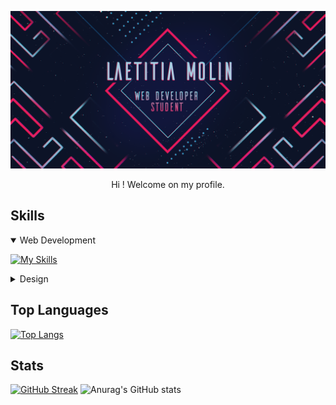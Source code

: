 ![GitHub banner](/Pictures/banner_github.png)

<p align="center">
Hi ! Welcome on my profile.
</p>


##  Skills

<details open>
<summary> Web Development</summary>

[![My Skills](https://skillicons.dev/icons?i=html,css,js,php)](https://skillicons.dev)

</details>

<details>
<summary> Design</summary>

[![My Skills](https://skillicons.dev/icons?i=photoshop,indesign,illustrator,blender,figma)](https://skillicons.dev)


</details>


##  Top Languages
[![Top Langs](https://github-readme-stats.vercel.app/api/top-langs/?username=M-Laetitia&layout=compact&theme=nightowl&hide_border=true)](https://github.com/anuraghazra/github-readme-stats)

##  Stats
[![GitHub Streak](http://github-readme-streak-stats.herokuapp.com?user=M-Laetitia&theme=nightowl&hide_border=true)](https://git.io/streak-stats)
![Anurag's GitHub stats](https://github-readme-stats.vercel.app/api?username=M-Laetitia&show_icons=true&theme=nightowl&hide_border=true)



